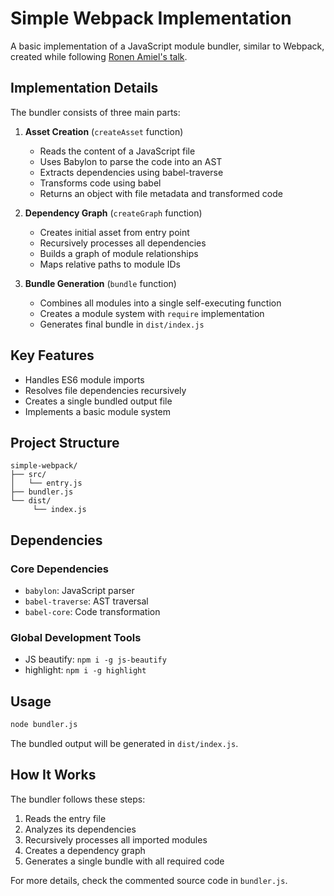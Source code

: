 # Simple Webpack Implementation


A basic implementation of a JavaScript module bundler, similar to Webpack, created while following [Ronen Amiel's talk](https://www.youtube.com/watch?v=Gc9-7PBqOC8).

## Implementation Details

The bundler consists of three main parts:

1. **Asset Creation** (`createAsset` function)
    - Reads the content of a JavaScript file
    - Uses Babylon to parse the code into an AST
    - Extracts dependencies using babel-traverse
    - Transforms code using babel
    - Returns an object with file metadata and transformed code

2. **Dependency Graph** (`createGraph` function)
    - Creates initial asset from entry point
    - Recursively processes all dependencies
    - Builds a graph of module relationships
    - Maps relative paths to module IDs

3. **Bundle Generation** (`bundle` function)
    - Combines all modules into a single self-executing function
    - Creates a module system with `require` implementation
    - Generates final bundle in `dist/index.js`

## Key Features

- Handles ES6 module imports
- Resolves file dependencies recursively
- Creates a single bundled output file
- Implements a basic module system

## Project Structure

```
simple-webpack/
├── src/
│   └── entry.js
├── bundler.js
└── dist/
     └── index.js
```

## Dependencies

### Core Dependencies
- `babylon`: JavaScript parser
- `babel-traverse`: AST traversal
- `babel-core`: Code transformation

### Global Development Tools
- JS beautify: `npm i -g js-beautify`
- highlight: `npm i -g highlight`

## Usage

```bash
node bundler.js
```

The bundled output will be generated in `dist/index.js`.

## How It Works

The bundler follows these steps:

1. Reads the entry file
2. Analyzes its dependencies
3. Recursively processes all imported modules
4. Creates a dependency graph
5. Generates a single bundle with all required code

For more details, check the commented source code in `bundler.js`.
